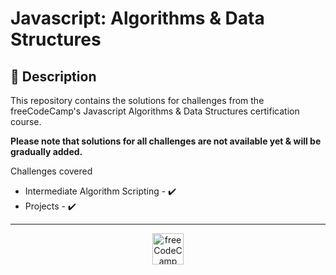 # Javascript: Algorithms & Data Structures

## 🚀 Description
This repository contains the solutions for challenges from the freeCodeCamp's Javascript Algorithms & Data Structures certification course.

**Please note that solutions for all challenges are not available yet & will be gradually added.**

Challenges covered

- Intermediate Algorithm Scripting - ✔️
- Projects - ✔️

---
<p align="center">
    <a href="https://www.freecodecamp.org/learn" rel="noopener">
        <img alt="freeCodeCamp Logo" src="https://raw.githubusercontent.com/freeCodeCamp/assets/master/assets/logos/fcc_puckRoundedCorners600.png" width="50" />
    </a>
</p>
